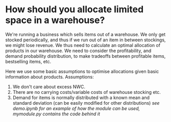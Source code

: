 # How should you allocate limited space in a warehouse?
We're running a business which sells items out of a warehouse. We only get stocked periodically, and thus if we run out of an item in between stockings, we might lose revenue. We thus need to calculate an optimal allocation of products in our warehouse. We need to consider the profitability, and demand probability distribution, to make tradeoffs between profitable items, bestselling items, etc.

Here we use some basic assumptions to optimise allocations given basic information about products.
Assumptions:
1. We don't care about excess NWC.
2. There are no carrying costs/variable costs of warehouse stocking etc.
3. Demand for items is normally distributed with a known mean and standard deviation (can be easily modified for other distributions)
*see demo.ipynb for an example of how the module can be used, mymodule.py contains the code behind it*
